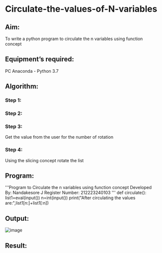 # Circulate-the-values-of-N-variables
## Aim:
To write a python program to circulate the n variables using function concept
## Equipment’s required:
PC
Anaconda - Python 3.7
## Algorithm: 
### Step 1: 
### Step 2: 
### Step 3: 
Get the value from the user for the number of rotation
### Step 4: 
Using the slicing concept rotate the list

## Program:
'''Program to Circulate the n variables using function concept
Developed By: Nandakesore J
Register Number: 212223240103
'''
def circulate():
    list1=eval(input())
    n=int(input())
    print("After circulating the values are:",list1[n:]+list1[:n])




## Output:
![image](https://github.com/Manoj0079940/Circulate-the-values-of-N-variables/assets/149366208/b016c0ab-cf77-43bc-b897-653d01b9b94a)

## Result:
